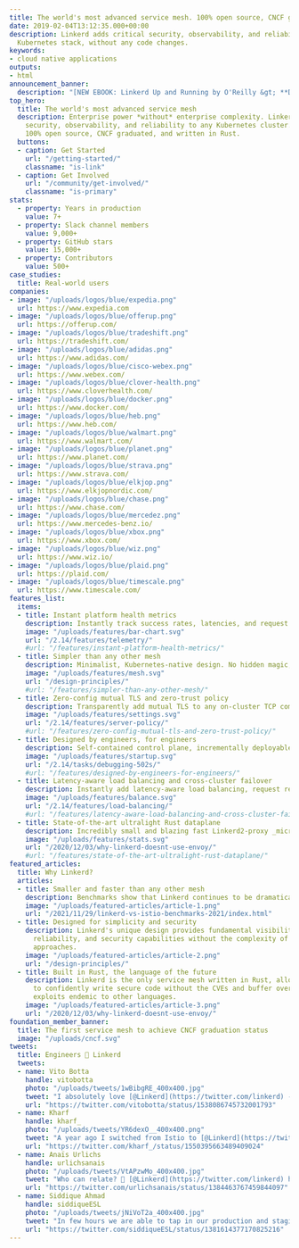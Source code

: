 ```yaml
---
title: The world's most advanced service mesh. 100% open source, CNCF graduated, and written in Rust.
date: 2019-02-04T13:12:35.000+00:00
description: Linkerd adds critical security, observability, and reliability to your
  Kubernetes stack, without any code changes.
keywords:
- cloud native applications
outputs:
- html
announcement_banner:
  description: "[NEW EBOOK: Linkerd Up and Running by O'Reilly &gt; **Download ebook**](https://buoyant.io/download/linkerd-up-and-running)"
top_hero:
  title: The world's most advanced service mesh
  description: Enterprise power *without* enterprise complexity. Linkerd adds
    security, observability, and reliability to any Kubernetes cluster.
    100% open source, CNCF graduated, and written in Rust.
  buttons:
  - caption: Get Started
    url: "/getting-started/"
    classname: "is-link"
  - caption: Get Involved
    url: "/community/get-involved/"
    classname: "is-primary"
stats:
  - property: Years in production
    value: 7+
  - property: Slack channel members
    value: 9,000+
  - property: GitHub stars
    value: 15,000+
  - property: Contributors
    value: 500+
case_studies:
  title: Real-world users
companies:
- image: "/uploads/logos/blue/expedia.png"
  url: https://www.expedia.com
- image: "/uploads/logos/blue/offerup.png"
  url: https://offerup.com/
- image: "/uploads/logos/blue/tradeshift.png"
  url: https://tradeshift.com/
- image: "/uploads/logos/blue/adidas.png"
  url: https://www.adidas.com/
- image: "/uploads/logos/blue/cisco-webex.png"
  url: https://www.webex.com/
- image: "/uploads/logos/blue/clover-health.png"
  url: https://www.cloverhealth.com/
- image: "/uploads/logos/blue/docker.png"
  url: https://www.docker.com/
- image: "/uploads/logos/blue/heb.png"
  url: https://www.heb.com/
- image: "/uploads/logos/blue/walmart.png"
  url: https://www.walmart.com/
- image: "/uploads/logos/blue/planet.png"
  url: https://www.planet.com/
- image: "/uploads/logos/blue/strava.png"
  url: https://www.strava.com/
- image: "/uploads/logos/blue/elkjop.png"
  url: https://www.elkjopnordic.com/
- image: "/uploads/logos/blue/chase.png"
  url: https://www.chase.com/
- image: "/uploads/logos/blue/mercedez.png"
  url: https://www.mercedes-benz.io/
- image: "/uploads/logos/blue/xbox.png"
  url: https://www.xbox.com/
- image: "/uploads/logos/blue/wiz.png"
  url: https://www.wiz.io/
- image: "/uploads/logos/blue/plaid.png"
  url: https://plaid.com/
- image: "/uploads/logos/blue/timescale.png"
  url: https://www.timescale.com/
features_list:
  items:
  - title: Instant platform health metrics
    description: Instantly track success rates, latencies, and request volumes for every meshed workload, without changes or config.
    image: "/uploads/features/bar-chart.svg"
    url: "/2.14/features/telemetry/"
    #url: "/features/instant-platform-health-metrics/"
  - title: Simpler than any other mesh
    description: Minimalist, Kubernetes-native design. No hidden magic, as little YAML and as few CRDs as possible.
    image: "/uploads/features/mesh.svg"
    url: "/design-principles/"
    #url: "/features/simpler-than-any-other-mesh/"
  - title: Zero-config mutual TLS and zero-trust policy
    description: Transparently add mutual TLS to any on-cluster TCP communication with no configuration.
    image: "/uploads/features/settings.svg"
    url: "/2.14/features/server-policy/"
    #url: "/features/zero-config-mutual-tls-and-zero-trust-policy/"
  - title: Designed by engineers, for engineers
    description: Self-contained control plane, incrementally deployable data plane, and lots and lots of diagnostics and debugging tools.
    image: "/uploads/features/startup.svg"
    url: "/2.14/tasks/debugging-502s/"
    #url: "/features/designed-by-engineers-for-engineers/"
  - title: Latency-aware load balancing and cross-cluster failover
    description: Instantly add latency-aware load balancing, request retries, timeouts, and blue-green deploys to keep your applications resilient.
    image: "/uploads/features/balance.svg"
    url: "/2.14/features/load-balancing/"
    #url: "/features/latency-aware-load-balancing-and-cross-cluster-failover/"
  - title: State-of-the-art ultralight Rust dataplane
    description: Incredibly small and blazing fast Linkerd2-proxy _micro-proxy_ written in Rust for security and performance.
    image: "/uploads/features/stats.svg"
    url: "/2020/12/03/why-linkerd-doesnt-use-envoy/"
    #url: "/features/state-of-the-art-ultralight-rust-dataplane/"
featured_articles:
  title: Why Linkerd?
  articles:
  - title: Smaller and faster than any other mesh
    description: Benchmarks show that Linkerd continues to be dramatically faster than Istio while consuming just a fraction of the system resources.
    image: "/uploads/featured-articles/article-1.png"
    url: "/2021/11/29/linkerd-vs-istio-benchmarks-2021/index.html"
  - title: Designed for simplicity and security
    description: Linkerd's unique design provides fundamental visibility,
      reliability, and security capabilities without the complexity of other
      approaches.
    image: "/uploads/featured-articles/article-2.png"
    url: "/design-principles/"
  - title: Built in Rust, the language of the future
    description: Linkerd is the only service mesh written in Rust, allowing us
      to confidently write secure code without the CVEs and buffer overflow
      exploits endemic to other languages.
    image: "/uploads/featured-articles/article-3.png"
    url: "/2020/12/03/why-linkerd-doesnt-use-envoy/"
foundation_member_banner:
  title: The first service mesh to achieve CNCF graduation status
  image: "/uploads/cncf.svg"
tweets:
  title: Engineers 💙 Linkerd
  tweets:
  - name: Vito Botta
    handle: vitobotta
    photo: "/uploads/tweets/1wBibgRE_400x400.jpg"
    tweet: "I absolutely love [@Linkerd](https://twitter.com/linkerd) - among other things it makes load balancing of grpc service trivial. [#Kubernetes](https://twitter.com/hashtag/kubernetes)."
    url: "https://twitter.com/vitobotta/status/1538086745732001793"
  - name: Kharf
    handle: kharf_
    photo: "/uploads/tweets/YR6dexO__400x400.png"
    tweet: "A year ago I switched from Istio to [@Linkerd](https://twitter.com/linkerd). Ever since then I never had this \"...oh maybe that issue is caused by our service mesh\" feeling again."
    url: "https://twitter.com/kharf_/status/1550395663489409024"
  - name: Anaïs Urlichs
    handle: urlichsanais
    photo: "/uploads/tweets/VtAPzwMo_400x400.jpg"
    tweet: "Who can relate? 👀 [@Linkerd](https://twitter.com/linkerd) has the best getting-started guide I have seen 🙌✨ ![Image](/uploads/tweets/EzaaLrxWYAMSaP3.jpg)"
    url: "https://twitter.com/urlichsanais/status/1384463767459844097"
  - name: Siddique Ahmad
    handle: siddiqueESL
    photo: "/uploads/tweets/jNiVoT2a_400x400.jpg"
    tweet: "In few hours we are able to tap in our production and staging applications logs thanks to [@Linkerd](https://twitter.com/linkerd), wonderful slack support also available, solved one issue came in while injecting [@Linkerd](https://twitter.com/linkerd), it will help our team to see it before client share with us"
    url: "https://twitter.com/siddiqueESL/status/1381614377170825216"
---
```

